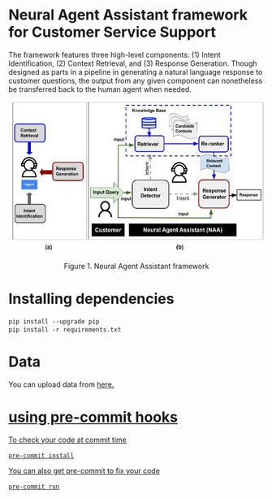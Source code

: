 # Neural Agent Assistant framework for Customer Service Support
The framework features three high-level components: (1) Intent Identification, (2) Context Retrieval, and (3) Response Generation. Though designed as parts in a pipeline in generating a natural language response to customer questions, the output from any given component can nonetheless be transferred back to the human agent when needed.

<p align="center">
  <a href="https://github.com/VectorInstitute/NAA/blob/main/naa.jpg">
    <img src="https://github.com/VectorInstitute/NAA/blob/main/naa.jpg" alt="pipeline" width="500" height="300">
  </a>
</p>
<p align="center">
  Figure 1. Neural Agent Assistant framework
</p>

# Installing dependencies
```
pip install --upgrade pip
pip install -r requirements.txt
```

# Data 
You can upload data from <a href="https://drive.google.com/drive/folders/1Kp7yYPqAfBFZ4ff7YCV7c4RwUSPkamdj?usp=sharing"> here. 

# using pre-commit hooks
To check your code at commit time
```
pre-commit install
```

You can also get pre-commit to fix your code
```
pre-commit run
```

